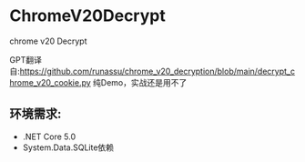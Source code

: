 # ChromeV20Decrypt
chrome v20 Decrypt

GPT翻译自:https://github.com/runassu/chrome_v20_decryption/blob/main/decrypt_chrome_v20_cookie.py
纯Demo，实战还是用不了

## 环境需求: ##
- .NET Core 5.0
- System.Data.SQLite依赖

